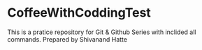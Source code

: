 # CoffeeWithCoddingTest
This is a pratice repository for Git & Github Series with inclided all commands.
Prepared by Shivanand Hatte



